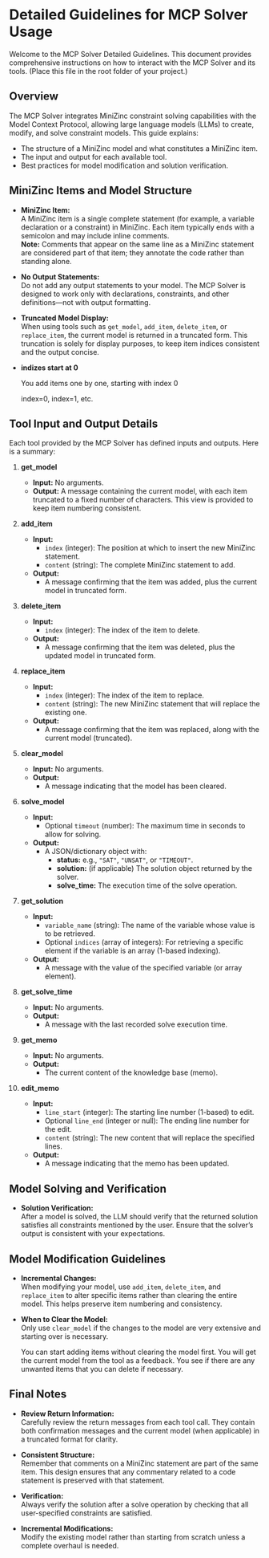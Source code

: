 # Detailed Guidelines for MCP Solver Usage

Welcome to the MCP Solver Detailed Guidelines. This document provides comprehensive instructions on how to interact with the MCP Solver and its tools. (Place this file in the root folder of your project.)

## Overview

The MCP Solver integrates MiniZinc constraint solving capabilities with the Model Context Protocol, allowing large language models (LLMs) to create, modify, and solve constraint models. This guide explains:
- The structure of a MiniZinc model and what constitutes a MiniZinc item.
- The input and output for each available tool.
- Best practices for model modification and solution verification.

## MiniZinc Items and Model Structure

- **MiniZinc Item:**  
  A MiniZinc item is a single complete statement (for example, a variable declaration or a constraint) in MiniZinc. Each item typically ends with a semicolon and may include inline comments.  
  **Note:** Comments that appear on the same line as a MiniZinc statement are considered part of that item; they annotate the code rather than standing alone.

- **No Output Statements:**  
  Do not add any output statements to your model. The MCP Solver is designed to work only with declarations, constraints, and other definitions—not with output formatting.

- **Truncated Model Display:**  
  When using tools such as `get_model`, `add_item`, `delete_item`, or `replace_item`, the current model is returned in a truncated form. This truncation is solely for display purposes, to keep item indices consistent and the output concise.
  
- **indizes start at 0**
  
  You add items one by one, starting with index 0
  
  index=0, index=1, etc.
  
  

## Tool Input and Output Details

Each tool provided by the MCP Solver has defined inputs and outputs. Here is a summary:

1. **get_model**  
   - **Input:** No arguments.  
   - **Output:** A message containing the current model, with each item truncated to a fixed number of characters. This view is provided to keep item numbering consistent.

2. **add_item**  
   - **Input:**  
     - `index` (integer): The position at which to insert the new MiniZinc statement.  
     - `content` (string): The complete MiniZinc statement to add.  
   - **Output:**  
     - A message confirming that the item was added, plus the current model in truncated form.

3. **delete_item**  
   - **Input:**  
     - `index` (integer): The index of the item to delete.  
   - **Output:**  
     - A message confirming that the item was deleted, plus the updated model in truncated form.

4. **replace_item**  
   - **Input:**  
     - `index` (integer): The index of the item to replace.  
     - `content` (string): The new MiniZinc statement that will replace the existing one.  
   - **Output:**  
     - A message confirming that the item was replaced, along with the current model (truncated).

5. **clear_model**  
   - **Input:** No arguments.  
   - **Output:**  
     - A message indicating that the model has been cleared.

6. **solve_model**  
   - **Input:**  
     - Optional `timeout` (number): The maximum time in seconds to allow for solving.  
   - **Output:**  
     - A JSON/dictionary object with:
       - **status:** e.g., `"SAT"`, `"UNSAT"`, or `"TIMEOUT"`.
       - **solution:** (if applicable) The solution object returned by the solver.
       - **solve_time:** The execution time of the solve operation.

7. **get_solution**  
   - **Input:**  
     - `variable_name` (string): The name of the variable whose value is to be retrieved.
     - Optional `indices` (array of integers): For retrieving a specific element if the variable is an array (1-based indexing).  
   - **Output:**  
     - A message with the value of the specified variable (or array element).

8. **get_solve_time**  
   - **Input:** No arguments.  
   - **Output:**  
     - A message with the last recorded solve execution time.

9. **get_memo**  
   - **Input:** No arguments.  
   - **Output:**  
     - The current content of the knowledge base (memo).

10. **edit_memo**  
    - **Input:**  
      - `line_start` (integer): The starting line number (1-based) to edit.
      - Optional `line_end` (integer or null): The ending line number for the edit.
      - `content` (string): The new content that will replace the specified lines.  
    - **Output:**  
      - A message indicating that the memo has been updated.

## Model Solving and Verification

- **Solution Verification:**  
  After a model is solved, the LLM should verify that the returned solution satisfies all constraints mentioned by the user. Ensure that the solver’s output is consistent with your expectations.

## Model Modification Guidelines

- **Incremental Changes:**  
  When modifying your model, use `add_item`, `delete_item`, and `replace_item` to alter specific items rather than clearing the entire model. This helps preserve item numbering and consistency.

- **When to Clear the Model:**  
  Only use `clear_model` if the changes to the model are very extensive and starting over is necessary.
  
  You can start adding items without clearing the model first. You will get the current model from the tool as a feedback. You see if there are any unwanted items that you can delete if necessary.

## Final Notes

- **Review Return Information:**  
  Carefully review the return messages from each tool call. They contain both confirmation messages and the current model (when applicable) in a truncated format for clarity.

- **Consistent Structure:**  
  Remember that comments on a MiniZinc statement are part of the same item. This design ensures that any commentary related to a code statement is preserved with that statement.

- **Verification:**  
  Always verify the solution after a solve operation by checking that all user-specified constraints are satisfied.

- **Incremental Modifications:**  
  Modify the existing model rather than starting from scratch unless a complete overhaul is needed.

